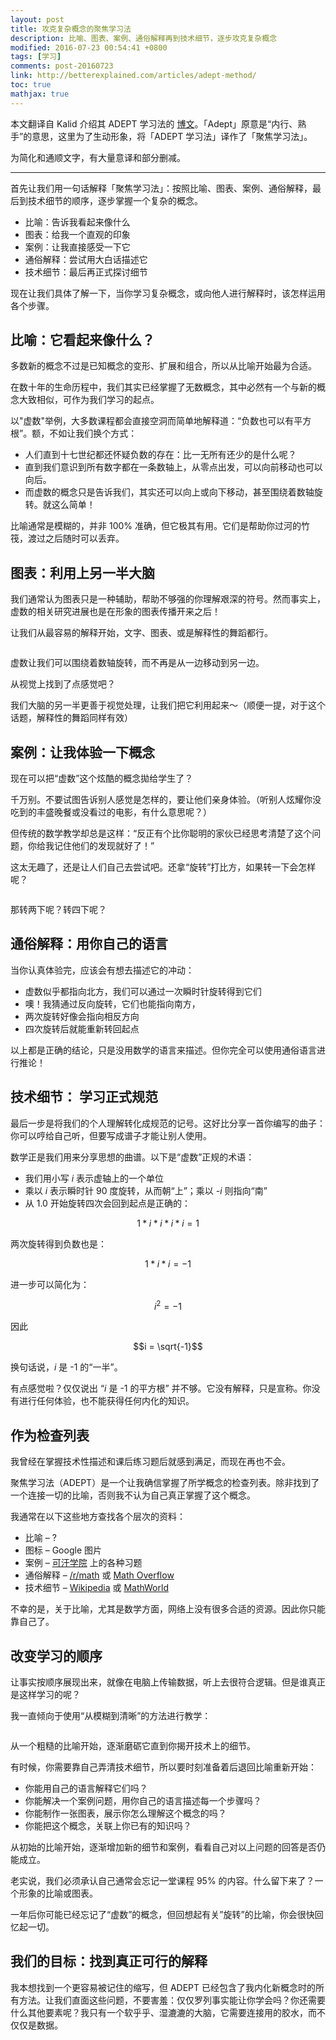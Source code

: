 ```yaml
---
layout: post
title: 攻克复杂概念的聚焦学习法
description: 比喻、图表、案例、通俗解释再到技术细节，逐步攻克复杂概念
modified: 2016-07-23 00:54:41 +0800
tags: [学习]
comments: post-20160723
link: http://betterexplained.com/articles/adept-method/
toc: true
mathjax: true
---
```


本文翻译自 Kalid 介绍其 ADEPT 学习法的 [博文](http://betterexplained.com/articles/adept-method/)。「Adept」原意是“内行、熟手”的意思，这里为了生动形象，将「ADEPT 学习法」译作了「聚焦学习法」。

为简化和通顺文字，有大量意译和部分删减。

---

首先让我们用一句话解释「聚焦学习法」：按照比喻、图表、案例、通俗解释，最后到技术细节的顺序，逐步掌握一个复杂的概念。

- 比喻：告诉我看起来像什么
- 图表：给我一个直观的印象
- 案例：让我直接感受一下它
- 通俗解释：尝试用大白话描述它
- 技术细节：最后再正式探讨细节

现在让我们具体了解一下，当你学习复杂概念，或向他人进行解释时，该怎样运用各个步骤。

## 比喻：它看起来像什么？

多数新的概念不过是已知概念的变形、扩展和组合，所以从比喻开始最为合适。

在数十年的生命历程中，我们其实已经掌握了无数概念，其中必然有一个与新的概念大致相似，可作为我们学习的起点。

以"虚数"举例，大多数课程都会直接空洞而简单地解释道：“负数也可以有平方根”。额，不如让我们换个方式：

- 人们直到十七世纪都还怀疑负数的存在：比一无所有还少的是什么呢？
- 直到我们意识到所有数字都在一条数轴上，从零点出发，可以向前移动也可以向后。
- 而虚数的概念只是告诉我们，其实还可以向上或向下移动，甚至围绕着数轴旋转。就这么简单！

比喻通常是模糊的，并非 100% 准确，但它极其有用。它们是帮助你过河的竹筏，渡过之后随时可以丢弃。

## 图表：利用上另一半大脑

我们通常认为图表只是一种辅助，帮助不够强的你理解艰深的符号。然而事实上，虚数的相关研究进展也是在形象的图表传播开来之后！

让我们从最容易的解释开始，文字、图表、或是解释性的舞蹈都行。

<img src="{{ site.baseurl }}/assets/images/2016/0723-imaginary_rotation.png" class="am-img-responsive am-center" alt=""/>

虚数让我们可以围绕着数轴旋转，而不再是从一边移动到另一边。

从视觉上找到了点感觉吧？

我们大脑的另一半更善于视觉处理，让我们把它利用起来～（顺便一提，对于这个话题，解释性的舞蹈同样有效）

## 案例：让我体验一下概念

现在可以把“虚数”这个炫酷的概念拋给学生了？

千万别。不要试图告诉别人感觉是怎样的，要让他们亲身体验。（听别人炫耀你没吃到的丰盛晚餐或没看过的电影，有什么意思呢？）

但传统的数学教学却总是这样：“反正有个比你聪明的家伙已经思考清楚了这个问题，你给我记住他们的发现就好了！”

这太无趣了，还是让人们自己去尝试吧。还拿“旋转”打比方，如果转一下会怎样呢？

<img src="{{ site.baseurl }}/assets/images/2016/0723-imaginary_cycle.png" class="am-img-responsive am-center" alt=""/>

那转两下呢？转四下呢？

## 通俗解释：用你自己的语言

当你认真体验完，应该会有想去描述它的冲动：

- 虚数似乎都指向北方，我们可以通过一次瞬时针旋转得到它们
- 噢！我猜通过反向旋转，它们也能指向南方，
- 两次旋转好像会指向相反方向
- 四次旋转后就能重新转回起点

以上都是正确的结论，只是没用数学的语言来描述。但你完全可以使用通俗语言进行推论！

## 技术细节： 学习正式规范

最后一步是将我们的个人理解转化成规范的记号。这好比分享一首你编写的曲子：你可以哼给自己听，但要写成谱子才能让别人使用。

数学正是我们用来分享思想的曲谱。以下是“虚数”正规的术语：

- 我们用小写 *i* 表示虚轴上的一个单位
- 乘以 *i* 表示瞬时针 90 度旋转，从而朝“上”；乘以 *-i* 则指向“南”
- 从 1.0 开始旋转四次会回到起点是正确的：

$$1 * i * i * i * i = 1$$

两次旋转得到负数也是：

$$1 * i * i = -1$$

进一步可以简化为：

$$i^2 = -1$$

因此

$$i = \sqrt{-1}$$

换句话说，*i* 是 -1 的“一半”。

有点感觉啦？仅仅说出 “*i* 是 -1 的平方根” 并不够。它没有解释，只是宣称。你没有进行任何体验，也不能获得任何内化的知识。

## 作为检查列表

我曾经在掌握技术性描述和课后练习题后就感到满足，而现在再也不会。

聚焦学习法（ADEPT）是一个让我确信掌握了所学概念的检查列表。除非找到了一个连接一切的比喻，否则我不认为自己真正掌握了这个概念。

我通常在以下这些地方查找各个层次的资料：

- 比喻 – ?
- 图标 – Google 图片
- 案例 – [可汗学院](https://www.khanacademy.org/) 上的各种习题
- 通俗解释 – [/r/math](http://www.reddit.com/r/math) 或 [Math Overflow](http://mathoverflow.net/)
- 技术细节 – [Wikipedia](http://wikipedia.com/) 或 [MathWorld](http://mathworld.wolfram.com/)

不幸的是，关于比喻，尤其是数学方面，网络上没有很多合适的资源。因此你只能靠自己了。

## 改变学习的顺序

让事实按顺序展现出来，就像在电脑上传输数据，听上去很符合逻辑。但是谁真正是这样学习的呢？

我一直倾向于使用“从模糊到清晰”的方法进行教学：

<img src="{{ site.baseurl }}/assets/images/2016/0723-baseline_vs_progressive.png" class="am-img-responsive am-center" alt=""/>

从一个粗糙的比喻开始，逐渐磨砺它直到你揭开技术上的细节。

有时候，你需要靠自己弄清技术细节，所以要时刻准备着后退回比喻重新开始：

- 你能用自己的语言解释它们吗？
- 你能解决一个案例问题，用你自己的语言描述每一个步骤吗？
- 你能制作一张图表，展示你怎么理解这个概念的吗？
- 你能把这个概念，关联上你已有的知识吗？

从初始的比喻开始，逐渐增加新的细节和案例，看看自己对以上问题的回答是否仍能成立。

老实说，我们必须承认自己通常会忘记一堂课程 95% 的内容。什么留下来了？一个形象的比喻或图表。

一年后你可能已经忘记了“虚数”的概念，但回想起有关”旋转”的比喻，你会很快回忆起一切。

## 我们的目标：找到真正可行的解释

我本想找到一个更容易被记住的缩写，但 ADEPT 已经包含了我内化新概念时的所有方法。让我们直面这些问题，不要害羞：仅仅罗列事实能让你学会吗？你还需要什么其他要素呢？我只有一个软乎乎、湿漉漉的大脑，它需要连接用的胶水，而不仅仅是数据。
